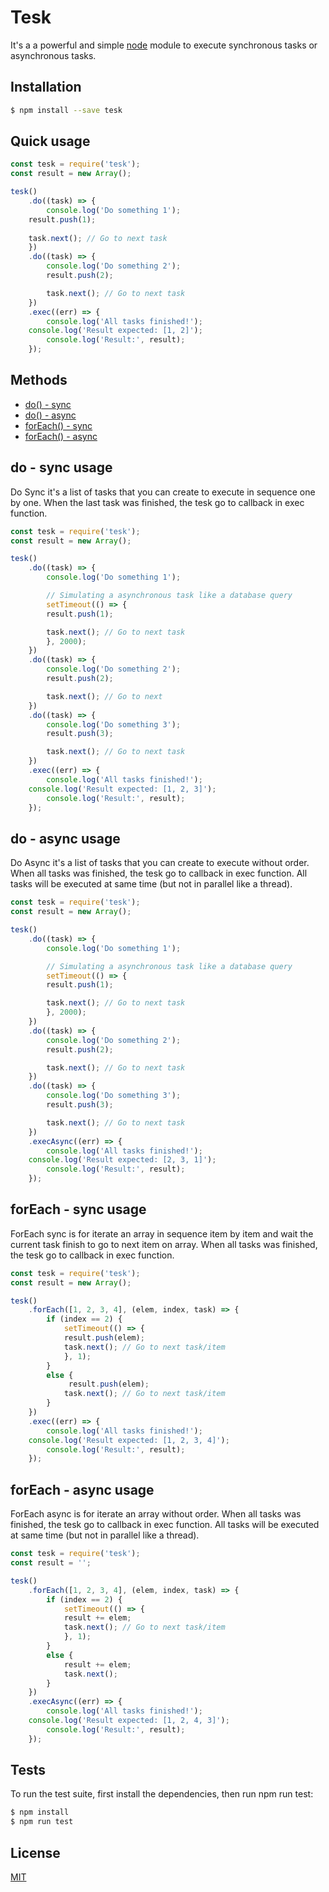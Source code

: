 # Tesk
It's a a powerful and simple [node](http://nodejs.org) module to execute synchronous tasks or asynchronous tasks.

## Installation

```bash
$ npm install --save tesk
```

## Quick usage

```javascript
const tesk = require('tesk');
const result = new Array();

tesk()
    .do((task) => {
        console.log('Do something 1');
	result.push(1);
	
	task.next(); // Go to next task
    })
    .do((task) => {
        console.log('Do something 2');
        result.push(2);

        task.next(); // Go to next task
    })
    .exec((err) => {
        console.log('All tasks finished!');
	console.log('Result expected: [1, 2]');
        console.log('Result:', result);
    });
```

## Methods
* [do() - sync](/do---sync-usage)
* [do() - async](/do---async-usage)
* [forEach() - sync](/forEach---sync-usage)
* [forEach() - async](/forEach---async-usage)

## do - sync usage
Do Sync it's a list of tasks that you can create to execute in sequence one by one. When the last task was finished, the tesk go to callback in exec function.

```javascript
const tesk = require('tesk');
const result = new Array();

tesk()
    .do((task) => {
        console.log('Do something 1');

        // Simulating a asynchronous task like a database query
        setTimeout(() => {
	    result.push(1);

	    task.next(); // Go to next task
        }, 2000);
    })
    .do((task) => {
        console.log('Do something 2');
        result.push(2);

        task.next(); // Go to next
    })
    .do((task) => {
        console.log('Do something 3');
        result.push(3);

        task.next(); // Go to next task
    })
    .exec((err) => {
        console.log('All tasks finished!');
	console.log('Result expected: [1, 2, 3]');
        console.log('Result:', result);
    });
```

## do - async usage
Do Async it's a list of tasks that you can create to execute without order. When all tasks was finished, the tesk go to callback in exec function. All tasks will be executed at same time (but not in parallel like a thread).

```javascript
const tesk = require('tesk');
const result = new Array();

tesk()
    .do((task) => {
        console.log('Do something 1');

        // Simulating a asynchronous task like a database query
        setTimeout(() => {
	    result.push(1);

	    task.next(); // Go to next task
        }, 2000);
    })
    .do((task) => {
        console.log('Do something 2');
        result.push(2);

        task.next(); // Go to next task
    })
    .do((task) => {
        console.log('Do something 3');
        result.push(3);

        task.next(); // Go to next task
    })
    .execAsync((err) => {
        console.log('All tasks finished!');
	console.log('Result expected: [2, 3, 1]');
        console.log('Result:', result);
    });
```

## forEach - sync usage
ForEach sync is for iterate an array in sequence item by item and wait the current task finish to go to next item on array. When all tasks was finished, the tesk go to callback in exec function.

```javascript
const tesk = require('tesk');
const result = new Array();

tesk()
    .forEach([1, 2, 3, 4], (elem, index, task) => {
        if (index == 2) {
            setTimeout(() => {
	        result.push(elem);
	        task.next(); // Go to next task/item
            }, 1);
        }
        else {
             result.push(elem);
            task.next(); // Go to next task/item
        }
    })
    .exec((err) => {
        console.log('All tasks finished!');
	console.log('Result expected: [1, 2, 3, 4]');
        console.log('Result:', result);
    });
```

## forEach - async usage
ForEach async is for iterate an array without order. When all tasks was finished, the tesk go to callback in exec function. All tasks will be executed at same time (but not in parallel like a thread).

```javascript
const tesk = require('tesk');
const result = '';

tesk()
    .forEach([1, 2, 3, 4], (elem, index, task) => {
        if (index == 2) {
            setTimeout(() => {
	        result += elem;
	        task.next(); // Go to next task/item
            }, 1);
        }
        else {
            result += elem;
            task.next();
        }
    })
    .execAsync((err) => {
        console.log('All tasks finished!');
	console.log('Result expected: [1, 2, 4, 3]');
        console.log('Result:', result);
    });
```

## Tests
To run the test suite, first install the dependencies, then run npm run test:

```bash
$ npm install
$ npm run test
```

## License
[MIT](LICENSE)
